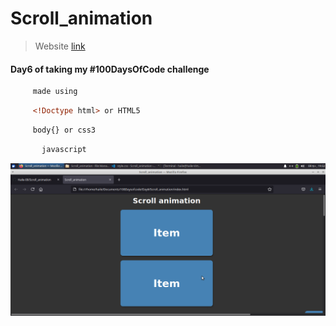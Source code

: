 # Scroll_animation


>Website [link ](https://haile-08.github.io/Scroll_animation/)

#### Day6 of taking my #100DaysOfCode challenge 

````bash
     made using 
````
```html
     <!Doctype html> or HTML5
````
```css
     body{} or css3
```
```javascript 
       javascript
```
![website](image/anim.png)